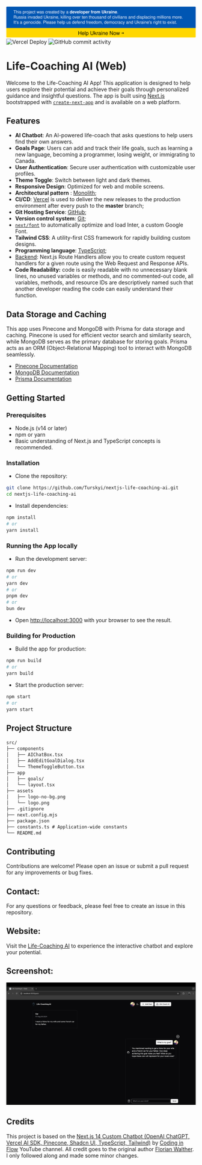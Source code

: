 [![Stand With Ukraine](https://raw.githubusercontent.com/vshymanskyy/StandWithUkraine/main/banner-direct-single.svg)](https://stand-with-ukraine.pp.ua)
![Vercel Deploy](https://therealsujitk-vercel-badge.vercel.app/?app=life-coaching-ai&style=plastic)
<img alt="GitHub commit activity" src="https://img.shields.io/github/commit-activity/m/Turskyi/nextjs-life-coaching-ai">

# Life-Coaching AI (Web)

Welcome to the Life-Coaching AI App! This application is designed to help
users explore their potential and achieve their goals through personalized
guidance and insightful questions. The app is built using
[Next.js](https://nextjs.org/) bootstrapped with
[`create-next-app`](https://github.com/vercel/next.js/tree/canary/packages/create-next-app)
and is available on a web platform.

## Features

- **AI Chatbot**: An AI-powered life-coach that asks questions to help users
  find their own answers.
- **Goals Page**: Users can add and track their life goals, such as learning a
  new language, becoming a programmer, losing weight, or immigrating to Canada.
- **User Authentication**: Secure user authentication with customizable user
  profiles.
- **Theme Toggle**: Switch between light and dark themes.
- **Responsive Design**: Optimized for web and mobile screens.
- **Architectural pattern** :
  [Monolith](https://learn.microsoft.com/en-us/dotnet/architecture/modern-web-apps-azure/common-web-application-architectures#all-in-one-applications);
- **CI/CD**: [Vercel](https://vercel.com/features/previews) is used to
  deliver the new releases to the production environment after every push to the
  **master** branch;
- **Git Hosting Service**: [GitHub](https://github.com);
- **Version control system**: [Git](https://git-scm.com);
- [`next/font`](https://nextjs.org/docs/basic-features/font-optimization) to
  automatically optimize and load Inter, a custom Google Font.
- **Tailwind CSS**: A utility-first CSS framework for rapidly building custom
  designs.
- **Programming language**: [TypeScript](https://www.typescriptlang.org);
- [Backend](https://nextjs.org/docs/app/building-your-application/routing/route-handlers):
  Next.js Route Handlers allow you to create custom request handlers for a given
  route using the Web Request and Response APIs.
- **Code Readability:** code is easily readable with no unnecessary blank lines,
  no unused variables
  or methods, and no commented-out code, all variables, methods, and resource
  IDs are descriptively
  named such that another developer reading the code can easily understand their
  function.

## Data Storage and Caching

This app uses Pinecone and MongoDB with Prisma for data storage and caching.
Pinecone is used for efficient vector search and similarity search, while
MongoDB serves as the primary database for storing goals. Prisma acts as an
ORM (Object-Relational Mapping) tool to interact with MongoDB seamlessly.

- [Pinecone Documentation](https://docs.pinecone.io/home)
- [MongoDB Documentation](https://www.mongodb.com/docs/)
- [Prisma Documentation](https://www.prisma.io/docs/getting-started/quickstart)

## Getting Started

### Prerequisites

- Node.js (v14 or later)
- npm or yarn
- Basic understanding of Next.js and TypeScript concepts is recommended.

### Installation

- Clone the repository:

```bash
git clone https://github.com/Turskyi/nextjs-life-coaching-ai.git
cd nextjs-life-coaching-ai
```

- Install dependencies:

```bash
npm install
# or
yarn install
```

### Running the App locally

- Run the development server:

```bash
npm run dev
# or
yarn dev
# or
pnpm dev
# or
bun dev
```

- Open [http://localhost:3000](http://localhost:3000) with your browser to
   see the result.

### Building for Production

- Build the app for production:

```bash
npm run build
# or
yarn build
```

- Start the production server:

```bash
npm start
# or
yarn start
```

## Project Structure

```
src/
├── components
│   ├── AIChatBox.tsx
│   ├── AddEditGoalDialog.tsx
│   └── ThemeToggleButton.tsx
├── app
│   ├── goals/
│   └── layout.tsx
├── assets
│   ├── logo-no-bg.png
│   └── logo.png
├── .gitignore
├── next.config.mjs
├── package.json
├── constants.ts # Application-wide constants
└── README.md
```

## Contributing

Contributions are welcome! Please open an issue or submit a pull request for
any improvements or bug fixes.

## Contact:

For any questions or feedback, please feel free to create an issue in this
repository.

## Website:

Visit the [Life-Coaching AI](https://lifecoach.turskyi.com/) to experience the
interactive chatbot and explore your potential.

## Screenshot:

<!--suppress CheckImageSize -->
<img src="screenshots/Goals-Screenshot-2024-08-10.png" width="700"  alt="screenshot">

## Credits

This project is based on the
[Next.js 14 Custom Chatbot (OpenAI ChatGPT, Vercel AI SDK, Pinecone, Shadcn UI, TypeScript, Tailwind)](https://youtu.be/mkJbEP5GeRA?si=UBzGnGOKHgawNK1-)
by [Coding in Flow](https://github.com/codinginflow) YouTube channel.
All credit goes to the original author
[Florian Walther](https://github.com/florianwalther-private).
I only followed along and made some minor changes.
